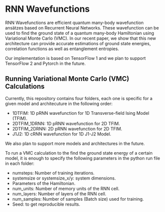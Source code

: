 # RNN Wavefunctions

RNN Wavefunctions are efficient quantum many-body wavefunction ansätzes based on Recurrent Neural Networks. These wavefunction can be used to find the ground state of a quantum many-body Hamiltonian using Variational Monte Carlo (VMC). In our recent paper, we show that this new architecture can provide accurate estimations of ground state energies, correlation functions as well as entanglement entropies.

Our implementation is based on TensorFlow 1 and we plan to support TensorFlow 2 and Pytorch in the future.

## Running Variational Monte Carlo (VMC) Calculations

Currently, this repository contains four folders, each one is specific for a given model and architecuture in the following order:
- 1DTFIM: 1D pRNN wavefunction for 1D Transverse-field Ising Model (TFIM).
- 2DTFIM_1DRNN: 1D pRNN wavefunction for 2D TFIM.
- 2DTFIM_2DRNN: 2D pRNN wavefunction for 2D TFIM.
- J1J2: 1D cRNN wavefunction for 1D J1-J2 Model.

We also plan to support more models and architectures in the future.

To run a VMC calculation to the find the ground state energy of a certain model, it is enough to specify the following parameters in the python run file in each folder:

- numsteps: Number of training iterations.
- systemsize or systemsize_x/y: system dimensions.
- Parameters of the Hamiltonian.
- num_units: Number of memory units of the RNN cell.
- num_layers: Number of layers of the RNN cell.
- num_samples: Number of samples (Batch size) used for training.
- Seed: to get reproducible results.

